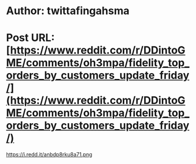# Author: twittafingahsma
# Post URL: [https://www.reddit.com/r/DDintoGME/comments/oh3mpa/fidelity_top_orders_by_customers_update_friday/](https://www.reddit.com/r/DDintoGME/comments/oh3mpa/fidelity_top_orders_by_customers_update_friday/)


https://i.redd.it/anbdp8rku8a71.png